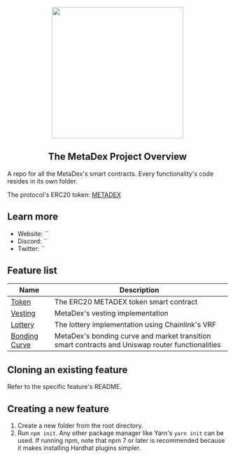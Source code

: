 <p align="center">
    <img src="" width="300">
    <h2 align="center">The MetaDex Project Overview</h2>
</p>

A repo for all the MetaDex's smart contracts. Every functionality's code resides in its own folder.

The protocol's ERC20 token: [METADEX](./token/README.md)

## Learn more
- Website: ``
- Discord: ``
- Twitter: ``


## Feature list

| Name                                                                  | Description                                                                                       |
| --------------------------------------------------------------------- | --------------------------------------------------------------------------------------------------|
| [Token](./token)                                                      | The ERC20 METADEX token smart contract                                                            |
| [Vesting](./vesting/)                                                 | MetaDex's vesting implementation                                                                  |
| [Lottery](./lottery/)                                                 | The lottery implementation using Chainlink's VRF                                                  |
| [Bonding Curve](./bonding-curve)                                      | MetaDex's bonding curve and market transition smart contracts and Uniswap router functionalities  |

## Cloning an existing feature
Refer to the specific feature's README.

## Creating a new feature
1. Create a new folder from the root directory.
2. Run `npm init`. Any other package manager like Yarn's `yarn init` can be used. If running npm, note that npm 7 or later is recommended because it makes installing Hardhat plugins simpler.